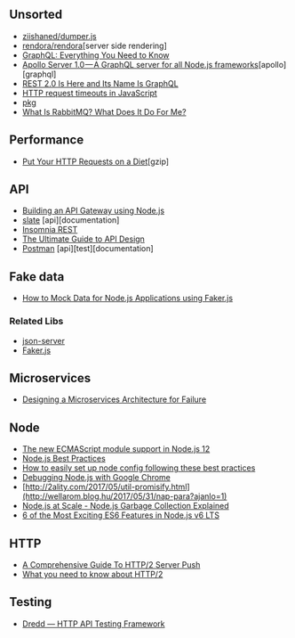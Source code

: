## Unsorted

- [ziishaned/dumper.js](https://github.com/ziishaned/dumper.js)
- [rendora/rendora](https://github.com/rendora/rendora)[server side rendering]
- [GraphQL: Everything You Need to Know](https://medium.com/@weblab_tech/graphql-everything-you-need-to-know-58756ff253d8)
- [Apollo Server 1.0 — A GraphQL server for all Node.js frameworks](https://dev-blog.apollodata.com/apollo-server-1-0-a-graphql-server-for-all-node-js-frameworks-2b37d3342f7c)[apollo][graphql]
- [REST 2.0 Is Here and Its Name Is GraphQL](https://www.sitepoint.com/rest-2-0-graphql/)
- [HTTP request timeouts in JavaScript](http://shuheikagawa.com/blog/2017/05/13/http-request-timeouts-in-javascript/)
- [pkg](https://github.com/zeit/pkg)
- [What Is RabbitMQ? What Does It Do For Me?](https://derickbailey.com/2016/10/12/what-is-rabbitmq-what-does-it-do-for-me/)


## Performance

- [Put Your HTTP Requests on a Diet](https://medium.com/axiomzenteam/put-your-http-requests-on-a-diet-3e1e52333014)[gzip]


## API

- [Building an API Gateway using Node.js](https://blog.risingstack.com/building-an-api-gateway-using-nodejs/)
- [slate](https://github.com/lord/slate) [api][documentation]
- [Insomnia REST](https://insomnia.rest)
- [The Ultimate Guide to API Design](https://blog.qmo.io/ultimate-guide-to-api-design/)
- [Postman](https://www.getpostman.com) [api][test][documentation]


## Fake data

- [How to Mock Data for Node.js Applications using Faker.js](https://hackernoon.com/how-to-mock-data-for-node-js-applications-using-faker-js-b1f4c0e78102)

### Related Libs

- [json-server](https://github.com/typicode/json-server)
- [Faker.js](https://github.com/marak/Faker.js/)


## Microservices

- [Designing a Microservices Architecture for Failure](https://blog.risingstack.com/designing-microservices-architecture-for-failure/)


## Node

- [The new ECMAScript module support in Node.js 12](http://2ality.com/2019/04/nodejs-esm-impl.html)
- [Node.js Best Practices](https://github.com/i0natan/nodebestpractices)
- [How to easily set up node config following these best practices](http://codingsans.com/blog/node-config-best-practices)
- [Debugging Node.js with Google Chrome](https://medium.com/the-node-js-collection/debugging-node-js-with-google-chrome-4965b5f910f4)
- [http://2ality.com/2017/05/util-promisify.html](http://wellarom.blog.hu/2017/05/31/nap-para?ajanlo=1)
- [Node.js at Scale - Node.js Garbage Collection Explained](https://blog.risingstack.com/node-js-at-scale-node-js-garbage-collection/)
- [6 of the Most Exciting ES6 Features in Node.js v6 LTS](https://nodesource.com/blog/six-of-the-most-exciting-es6-features-in-node-js-v6-lts)


## HTTP

- [A Comprehensive Guide To HTTP/2 Server Push](https://www.smashingmagazine.com/2017/04/guide-http2-server-push/)
- [What you need to know about HTTP/2](https://web-crunch.com/what-you-need-to-know-about-http2/)


## Testing

- [Dredd — HTTP API Testing Framework](http://dredd.readthedocs.io/en/latest/)
